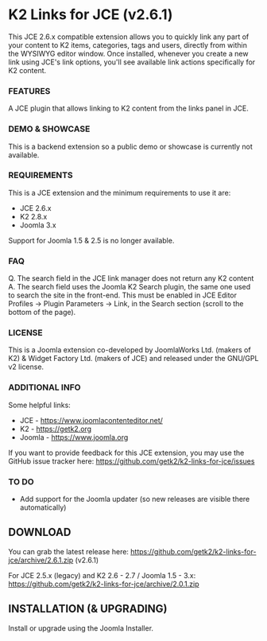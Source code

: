 K2 Links for JCE (v2.6.1)
=========================

This JCE 2.6.x compatible extension allows you to quickly link any part of your content to K2 items, categories, tags and users, directly from within the WYSIWYG editor window. Once installed, whenever you create a new link using JCE's link options, you'll see available link actions specifically for K2 content.

### FEATURES
A JCE plugin that allows linking to K2 content from the links panel in JCE.

### DEMO & SHOWCASE
This is a backend extension so a public demo or showcase is currently not available.

### REQUIREMENTS
This is a JCE extension and the minimum requirements to use it are:

- JCE 2.6.x
- K2 2.8.x
- Joomla 3.x

Support for Joomla 1.5 & 2.5 is no longer available.

### FAQ
Q. The search field in the JCE link manager does not return any K2 content
A. The search field uses the Joomla K2 Search plugin, the same one used to search the site in the front-end. This must be enabled in JCE Editor Profiles -> Plugin Parameters -> Link, in the Search section (scroll to the bottom of the page).

### LICENSE
This is a Joomla extension co-developed by JoomlaWorks Ltd. (makers of K2) & Widget Factory Ltd. (makers of JCE) and released under the GNU/GPL v2 license.

### ADDITIONAL INFO
Some helpful links:

- JCE    - https://www.joomlacontenteditor.net/
- K2     - https://getk2.org
- Joomla - https://www.joomla.org

If you want to provide feedback for this JCE extension, you may use the GitHub issue tracker here: https://github.com/getk2/k2-links-for-jce/issues

### TO DO
- Add support for the Joomla updater (so new releases are visible there automatically)

## DOWNLOAD
You can grab the latest release here: https://github.com/getk2/k2-links-for-jce/archive/2.6.1.zip (v2.6.1)

For JCE 2.5.x (legacy) and K2 2.6 - 2.7 / Joomla 1.5 - 3.x: https://github.com/getk2/k2-links-for-jce/archive/2.0.1.zip

## INSTALLATION (& UPGRADING)
Install or upgrade using the Joomla Installer.
